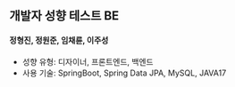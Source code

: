 ## 개발자 성향 테스트 BE
#### 정형진, 정원준, 임채륜, 이주성
- 성향 유형: 디자이너, 프론트엔드, 백엔드
- 사용 기술: SpringBoot, Spring Data JPA, MySQL, JAVA17 
